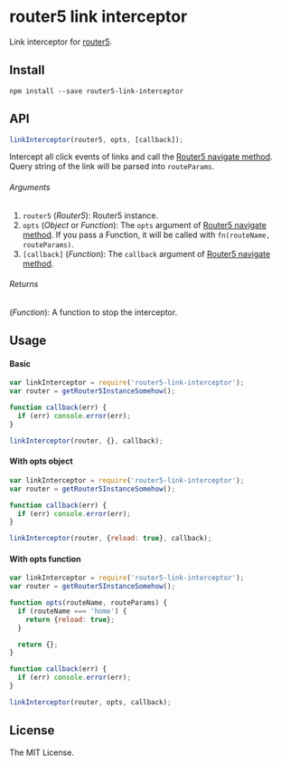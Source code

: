 # router5 link interceptor
Link interceptor for [router5](http://router5.github.io/).

## Install
```
npm install --save router5-link-interceptor
```



## API
```javascript
linkInterceptor(router5, opts, [callback]);
```
Intercept all click events of links and call the [Router5 navigate method](http://router5.github.io/docs/navigation.html). Query string of the link will be parsed into `routeParams`.

###### Arguments
1. `router5` (*Router5*): Router5 instance.
2. `opts` (*Object* or *Function*): The `opts` argument of [Router5 navigate method](http://router5.github.io/docs/navigation.html#navigating-to-a-specific-route). If you pass a Function, it will be called with `fn(routeName, routeParams)`.
3. `[callback]` (*Function*): The `callback` argument of [Router5 navigate method](http://router5.github.io/docs/navigation.html#navigating-to-a-specific-route).

###### Returns
(*Function*): A function to stop the interceptor.



## Usage

#### Basic
```javascript
var linkInterceptor = require('router5-link-interceptor');
var router = getRouter5InstanceSomehow();

function callback(err) {
  if (err) console.error(err);
}

linkInterceptor(router, {}, callback);
```

#### With opts object
```javascript
var linkInterceptor = require('router5-link-interceptor');
var router = getRouter5InstanceSomehow();

function callback(err) {
  if (err) console.error(err);
}

linkInterceptor(router, {reload: true}, callback);
```

#### With opts function
```javascript
var linkInterceptor = require('router5-link-interceptor');
var router = getRouter5InstanceSomehow();

function opts(routeName, routeParams) {
  if (routeName === 'home') {
    return {reload: true};
  }

  return {};
}

function callback(err) {
  if (err) console.error(err);
}

linkInterceptor(router, opts, callback);
```

## License
The MIT License.
